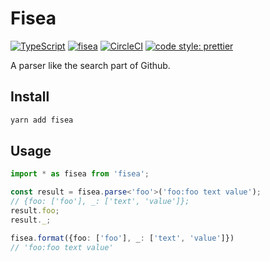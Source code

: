 # Fisea

[![TypeScript](https://badges.frapsoft.com/typescript/code/typescript.svg?v=101)](https://github.com/ellerbrock/typescript-badges/)
[![fisea](https://img.shields.io/npm/v/fisea.svg)](https://www.npmjs.com/package/fisea)
[![CircleCI](https://circleci.com/gh/nju33/fisea.svg?style=svg)](https://circleci.com/gh/nju33/fisea)
[![code style: prettier](https://img.shields.io/badge/code_style-prettier-ff69b4.svg?style=flat-square)](https://github.com/prettier/prettier)

A parser like the search part of Github.

## Install

```sh
yarn add fisea
```

## Usage

```ts
import * as fisea from 'fisea';

const result = fisea.parse<'foo'>('foo:foo text value');
// {foo: ['foo'], _: ['text', 'value']};
result.foo;
result._;

fisea.format({foo: ['foo'], _: ['text', 'value']})
// 'foo:foo text value'
```
